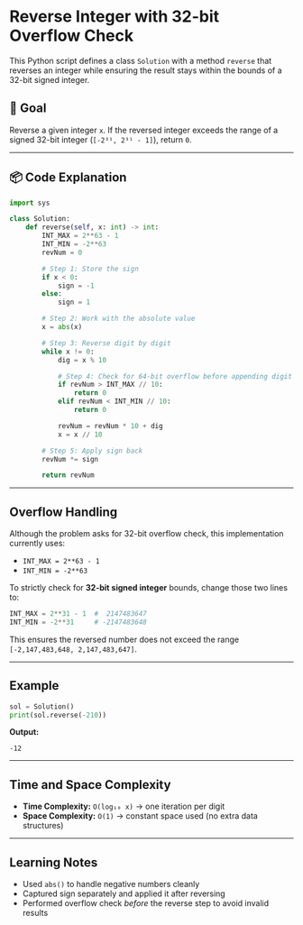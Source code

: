 
# Reverse Integer with 32-bit Overflow Check

This Python script defines a class `Solution` with a method `reverse` that reverses an integer while ensuring the result stays within the bounds of a 32-bit signed integer.

## 🧠 Goal

Reverse a given integer `x`. If the reversed integer exceeds the range of a signed 32-bit integer (`[-2³¹, 2³¹ - 1]`), return `0`.

---

## 📦 Code Explanation

```python
import sys

class Solution:
    def reverse(self, x: int) -> int:
        INT_MAX = 2**63 - 1
        INT_MIN = -2**63
        revNum = 0

        # Step 1: Store the sign
        if x < 0:
            sign = -1
        else:
            sign = 1

        # Step 2: Work with the absolute value
        x = abs(x)

        # Step 3: Reverse digit by digit
        while x != 0:
            dig = x % 10

            # Step 4: Check for 64-bit overflow before appending digit
            if revNum > INT_MAX // 10:
                return 0
            elif revNum < INT_MIN // 10:
                return 0

            revNum = revNum * 10 + dig
            x = x // 10

        # Step 5: Apply sign back
        revNum *= sign

        return revNum
````

---

##  Overflow Handling

Although the problem asks for 32-bit overflow check, this implementation currently uses:

* `INT_MAX = 2**63 - 1`
* `INT_MIN = -2**63`

To strictly check for **32-bit signed integer** bounds, change those two lines to:

```python
INT_MAX = 2**31 - 1  #  2147483647
INT_MIN = -2**31     # -2147483648
```

This ensures the reversed number does not exceed the range `[-2,147,483,648, 2,147,483,647]`.

---

##  Example

```python
sol = Solution()
print(sol.reverse(-210))
```

**Output:**

```
-12
```

---

##  Time and Space Complexity

* **Time Complexity:** `O(log₁₀ x)` → one iteration per digit
* **Space Complexity:** `O(1)` → constant space used (no extra data structures)

---

##  Learning Notes

* Used `abs()` to handle negative numbers cleanly
* Captured sign separately and applied it after reversing
* Performed overflow check *before* the reverse step to avoid invalid results


